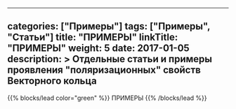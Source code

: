 
---
categories: ["Примеры"]
tags: ["Примеры", "Статьи"]
title: "ПРИМЕРЫ"
linkTitle: "ПРИМЕРЫ"
weight: 5
date: 2017-01-05
description: >
  Отдельные статьи и примеры проявления "поляризационных" свойств Векторного кольца
---
<!-- Yandex.Metrika counter -->
<script type="text/javascript" >
   (function(m,e,t,r,i,k,a){m[i]=m[i]||function(){(m[i].a=m[i].a||[]).push(arguments)};
   m[i].l=1*new Date();k=e.createElement(t),a=e.getElementsByTagName(t)[0],k.async=1,k.src=r,a.parentNode.insertBefore(k,a)})
   (window, document, "script", "https://mc.yandex.ru/metrika/tag.js", "ym");

   ym(87588277, "init", {
        clickmap:true,
        trackLinks:true,
        accurateTrackBounce:true
   });
</script>
<noscript><div><img src="https://mc.yandex.ru/watch/87588277" style="position:absolute; left:-9999px;" alt="" /></div></noscript>
<!-- /Yandex.Metrika counter -->
{{% blocks/lead color="green" %}}
ПРИМЕРЫ
{{% /blocks/lead %}}
